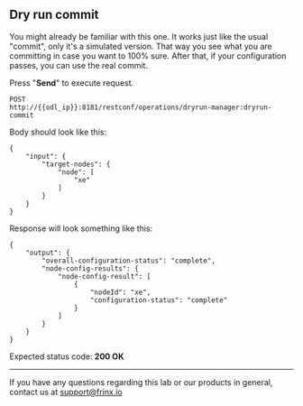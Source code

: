 ## Dry run commit

You might already be familiar with this one. It works just like the usual "commit", only it's a simulated version. That way you see what you are committing in case you want to 100% sure. After that, if your configuration passes, you can use the real commit.


Press "**Send**" to execute request.

```
POST
http://{{odl_ip}}:8181/restconf/operations/dryrun-manager:dryrun-commit
```

Body should look like this:

```
{
    "input": {
        "target-nodes": {
            "node": [
                "xe"
            ]
        }
    }
}
```

Response will look something like this:

```
{
    "output": {
        "overall-configuration-status": "complete",
        "node-config-results": {
            "node-config-result": [
                {
                    "nodeId": "xe",
                    "configuration-status": "complete"
                }
            ]
        }
    }
}
```

Expected status code: **200 OK**

---
If you have any questions regarding this lab or our products in general, contact us at [support@frinx.io](mailto:support@frinx.io)